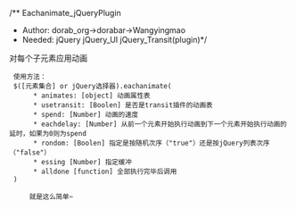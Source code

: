 /** Eachanimate_jQueryPlugin
 *  Author: dorab_org->dorabar->Wangyingmao
 *  Needed: jQuery jQuery_UI jQuery_Transit(plugin)*/

 对每个子元素应用动画

     使用方法：
     $([元素集合] or jQuery选择器).eachanimate(
          * animates: [object] 动画属性表
          * usetransit: [Boolen] 是否是transit插件的动画表
          * spend: [Number] 动画的速度
          * eachdelay: [Number] 从前一个元素开始执行动画到下一个元素开始执行动画的延时，如果为0则为spend
          * rondom: [Boolen] 指定是按随机次序（"true"）还是按jQuery列表次序（"false"）
          * essing [Number] 指定缓冲
          * alldone [function] 全部执行完毕后调用
     )

         就是这么简单~